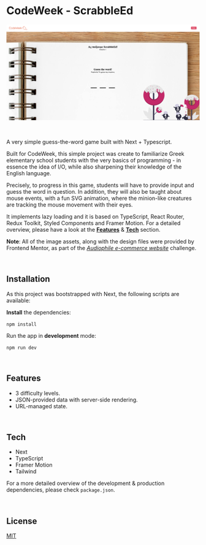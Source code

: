 # CodeWeek - ScrabbleEd

<div style="display: flex">
<img src='./public/example.png' height='250px' width='550px' alt='desktop viewport'/>
</div>

<br>
<br>

A very simple guess-the-word game built with Next + Typescript.

Built for CodeWeek, this simple project was create to familiarize Greek elementary school students with the very basics of programming - in essence the idea of I/O, while also sharpening their knowledge of the English language.

Precisely, to progress in this game, students will have to provide input and guess the word in question. In addition, they will also be taught about mouse events, with a fun SVG animation, where the minion-like creatures are tracking the mouse movement with their eyes.

It implements lazy loading and it is based on TypeScript, React Router, Redux Toolkit, Styled Components and Framer Motion. For a detailed overview, please have a look at the [**Features**](#features) & [**Tech**](#tech) section.

**Note**: All of the image assets, along with the design files were provided by Frontend Mentor, as part of the [_Audiophile e-commerce website_](https://www.frontendmentor.io/challenges/audiophile-ecommerce-website-C8cuSd_wx) challenge.

<br>

## Installation

As this project was bootstrapped with Next, the following scripts are available:

**Install** the dependencies:

```
npm install
```

Run the app in **development** mode:

```
npm run dev
```

<br>

## <a id='features'></a>Features

- 3 difficulty levels.
- JSON-provided data with server-side rendering.
- URL-managed state.

<br>

## <a id='tech'></a>Tech

- Next
- TypeScript
- Framer Motion
- Tailwind

For a more detailed overview of the development & production dependencies, please check `package.json`.

<br>

## License

[MIT](./LICENSE.md)
